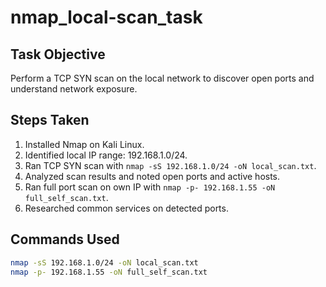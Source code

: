 
# nmap_local-scan_task

## Task Objective
Perform a TCP SYN scan on the local network to discover open ports and understand network exposure.

## Steps Taken
1. Installed Nmap on Kali Linux.
2. Identified local IP range: 192.168.1.0/24.
3. Ran TCP SYN scan with `nmap -sS 192.168.1.0/24 -oN local_scan.txt`.
4. Analyzed scan results and noted open ports and active hosts.
5. Ran full port scan on own IP with `nmap -p- 192.168.1.55 -oN full_self_scan.txt`.
6. Researched common services on detected ports.

## Commands Used
```bash
nmap -sS 192.168.1.0/24 -oN local_scan.txt
nmap -p- 192.168.1.55 -oN full_self_scan.txt
